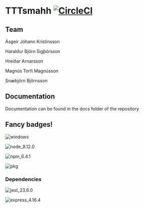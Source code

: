 # TTTsmahh [![CircleCI](https://circleci.com/gh/SMAHH/TTTsmahh/tree/master.svg?style=svg&circle-token=1de1e3539fc17b4dde69f21aac4a72abe8226e56)](https://circleci.com/gh/SMAHH/TTTsmahh/tree/master)
## Team
Ásgeir Jóhann Kristinsson

Haraldur Björn Sigþórsson

Hreiðar Arnarsson

Magnús Torfi Magnússon

Snæbjörn Björnsson

## Documentation
Documentation can be found in the docs folder of the repository

## Fancy badges!
![windows](https://img.shields.io/badge/platform-win--32%20%7C%20win--64-lightgrey.svg "windows only")

![node_8.12.0](https://img.shields.io/badge/Node-8.12.0-brightgreen.svg "Node version")

![npm_6.4.1](https://img.shields.io/badge/npm-6.4.1-brightgreen.svg "npm version")

![pkg](https://img.shields.io/badge/pkg-4.3.4-brightgreen.svg "pkg version")

### Dependencies
![jest_23.6.0](https://img.shields.io/badge/jest-23.6.0-blue.svg "jest version")

![express_4.16.4](https://img.shields.io/badge/express-4.16.4-blue.svg "express version")


